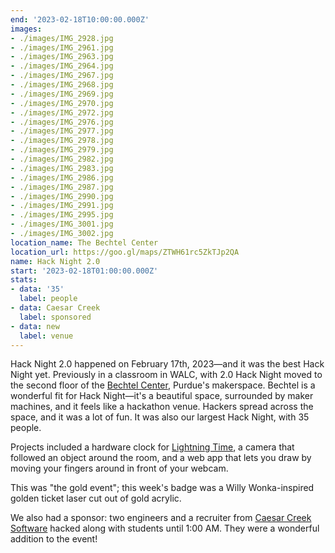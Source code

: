```yaml
---
end: '2023-02-18T10:00:00.000Z'
images:
- ./images/IMG_2928.jpg
- ./images/IMG_2961.jpg
- ./images/IMG_2963.jpg
- ./images/IMG_2964.jpg
- ./images/IMG_2967.jpg
- ./images/IMG_2968.jpg
- ./images/IMG_2969.jpg
- ./images/IMG_2970.jpg
- ./images/IMG_2972.jpg
- ./images/IMG_2976.jpg
- ./images/IMG_2977.jpg
- ./images/IMG_2978.jpg
- ./images/IMG_2979.jpg
- ./images/IMG_2982.jpg
- ./images/IMG_2983.jpg
- ./images/IMG_2986.jpg
- ./images/IMG_2987.jpg
- ./images/IMG_2990.jpg
- ./images/IMG_2991.jpg
- ./images/IMG_2995.jpg
- ./images/IMG_3001.jpg
- ./images/IMG_3002.jpg
location_name: The Bechtel Center
location_url: https://goo.gl/maps/ZTWH61rc5ZkTJp2QA
name: Hack Night 2.0
start: '2023-02-18T01:00:00.000Z'
stats:
- data: '35'
  label: people
- data: Caesar Creek
  label: sponsored
- data: new
  label: venue
---
```


Hack Night 2.0 happened on February 17th, 2023—and it was the best Hack Night yet. Previously in a classroom in WALC, with 2.0 Hack Night moved to the second floor of the [Bechtel Center](https://www.purdue.edu/bidc/), Purdue's makerspace. Bechtel is a wonderful fit for Hack Night—it's a beautiful space, surrounded by maker machines, and it feels like a hackathon venue. Hackers spread across the space, and it was a lot of fun. It was also our largest Hack Night, with 35 people.

Projects included a hardware clock for [Lightning Time](https://blog.purduehackers.com/posts/lightning-time), a camera that followed an object around the room, and a web app that lets you draw by moving your fingers around in front of your webcam.

This was "the gold event"; this week's badge was a Willy Wonka-inspired golden ticket laser cut out of gold acrylic.

We also had a sponsor: two engineers and a recruiter from [Caesar Creek Software](https://cc-sw.com) hacked along with students until 1:00 AM. They were a wonderful addition to the event!